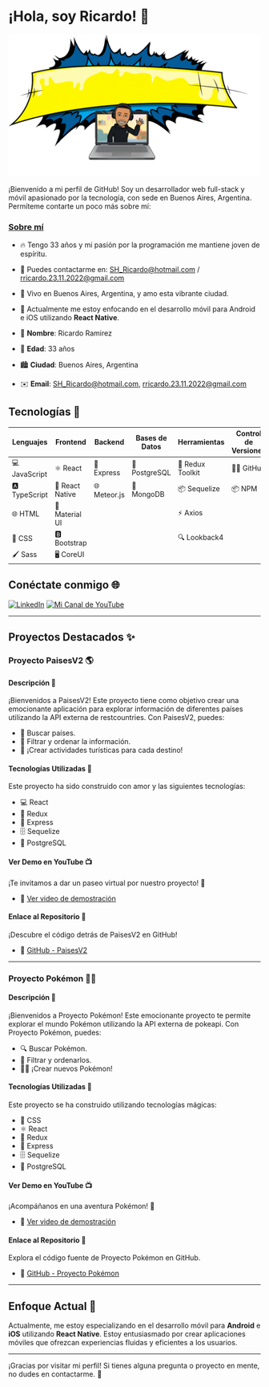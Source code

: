 # ¡Hola, soy Ricardo! 👋

![Ricardo](./HelloRicardo.gif)

¡Bienvenido a mi perfil de GitHub! Soy un desarrollador web full-stack y móvil apasionado por la tecnología, con sede en Buenos Aires, Argentina. Permíteme contarte un poco más sobre mí:

### [Sobre mí](https://www.linkedin.com/in/ram%C3%ADrezricardo/)

- 🔥 Tengo 33 años y mi pasión por la programación me mantiene joven de espíritu.
- 📧 Puedes contactarme en: [SH_Ricardo@hotmail.com](mailto:SH_Ricardo@hotmail.com) / [rricardo.23.11.2022@gmail.com](mailto:rricardo.23.11.2022@gmail.com)
- 🌆 Vivo en Buenos Aires, Argentina, y amo esta vibrante ciudad.
- 📱 Actualmente me estoy enfocando en el desarrollo móvil para Android e iOS utilizando **React Native**.

- 👤 **Nombre**: Ricardo Ramirez
- 🎂 **Edad**: 33 años
- 🏙️ **Ciudad**: Buenos Aires, Argentina
- ✉️ **Email**: [SH_Ricardo@hotmail.com](mailto:SH_Ricardo@hotmail.com), [rricardo.23.11.2022@gmail.com](mailto:rricardo.23.11.2022@gmail.com)

## Tecnologías 🚀

| **Lenguajes** | **Frontend**          | **Backend**        | **Bases de Datos**  | **Herramientas**    | **Control de Versiones** |
|---------------|-----------------------|---------------------|---------------------|---------------------|--------------------------|
| 💻 JavaScript | ⚛️ React              | 🚀 Express          | 🐘 PostgreSQL       | 🧰 Redux Toolkit    | 🐱‍💻 GitHub               |
| 🅰️ TypeScript | 📱 React Native       | 🌐 Meteor.js        | 🍃 MongoDB           | 📦 Sequelize        | 📦 NPM                    |
| 🌐 HTML       | 🎨 Material UI        |                     |                     | ⚡ Axios            |                          |
| 🎨 CSS        | 🅱️ Bootstrap           |                     |                     | 🔍 Lookback4        |                          |
| 🖌️ Sass       | 🖥️ CoreUI             |                     |                     |                     |                          |

## Conéctate conmigo 🌐

[![LinkedIn](https://img.shields.io/badge/LinkedIn-Connect-blue?style=flat-square&logo=linkedin)](https://www.linkedin.com/in/ram%C3%ADrezricardo/)
[![Mi Canal de YouTube](https://img.shields.io/badge/YouTube-Subscribe-red?style=flat-square&logo=youtube)](https://www.youtube.com/channel/UCdV2tPWPrTtcHuwZ5dWtwJQ)

---

## Proyectos Destacados ✨

### Proyecto PaisesV2 🌎

#### Descripción 🌟
¡Bienvenidos a PaisesV2! Este proyecto tiene como objetivo crear una emocionante aplicación para explorar información de diferentes países utilizando la API externa de restcountries. Con PaisesV2, puedes:

- 🔎 Buscar países.
- 🧐 Filtrar y ordenar la información.
- 🌟 ¡Crear actividades turísticas para cada destino!

#### Tecnologías Utilizadas 🚀
Este proyecto ha sido construido con amor y las siguientes tecnologías:

- 💻 React
- 🧰 Redux
- 🚀 Express
- 🗄️ Sequelize
- 🐘 PostgreSQL

#### Ver Demo en YouTube 📺
¡Te invitamos a dar un paseo virtual por nuestro proyecto! 🌟

- 🔗 [Ver video de demostración](https://www.youtube.com/watch?v=7CCPhBV7s7c&t=32s)

#### Enlace al Repositorio 🚀
¡Descubre el código detrás de PaisesV2 en GitHub!

- 🔗 [GitHub - PaisesV2](https://github.com/SHRicard/Proyecto-PaisesV2)

---

### Proyecto Pokémon 🐱‍👤

#### Descripción 🌟
¡Bienvenidos a Proyecto Pokémon! Este emocionante proyecto te permite explorar el mundo Pokémon utilizando la API externa de pokeapi. Con Proyecto Pokémon, puedes:

- 🔍 Buscar Pokémon.
- 🧐 Filtrar y ordenarlos.
- 🧙‍♂️ ¡Crear nuevos Pokémon!

#### Tecnologías Utilizadas 🚀
Este proyecto se ha construido utilizando tecnologías mágicas:

- 💅 CSS
- ⚛️ React
- 🔮 Redux
- 🚀 Express
- 🗄️ Sequelize
- 🐘 PostgreSQL

#### Ver Demo en YouTube 📺
¡Acompáñanos en una aventura Pokémon! 🌟

- 🔗 [Ver video de demostración](https://www.youtube.com/watch?v=CtexV2rBa1A&t=1s)

#### Enlace al Repositorio 🚀
Explora el código fuente de Proyecto Pokémon en GitHub.

- 🔗 [GitHub - Proyecto Pokémon](https://github.com/SHRicard/Proyecto-Pokemon)

---

## Enfoque Actual 📱

Actualmente, me estoy especializando en el desarrollo móvil para **Android** e **iOS** utilizando **React Native**. Estoy entusiasmado por crear aplicaciones móviles que ofrezcan experiencias fluidas y eficientes a los usuarios.

---

¡Gracias por visitar mi perfil! Si tienes alguna pregunta o proyecto en mente, no dudes en contactarme. 🚀


